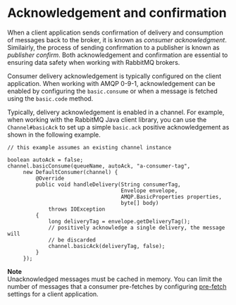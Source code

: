 # Acknowledgement and confirmation<a name="best-practices-rabbitmq-ack"></a>

 When a client application sends confirmation of delivery and consumption of messages back to the broker, it is known as *consumer acknowledgment*\. Similairly, the process of sending confirmation to a publisher is known as *publisher confirm*\. Both acknowledgement and confirmation are essential to ensuring data safety when working with RabbitMQ brokers\.

Consumer delivery acknowledgement is typically configured on the client application\. When working with AMQP 0\-9\-1, acknowledgement can be enabled by configuring the `basic.consume` or when a message is fetched using the `basic.code` method\.

 Typically, delivery acknowledgement is enabled in a channel\. For example, when working with the RabbitMQ Java client library, you can use the `Channel#basicAck` to set up a simple `basic.ack` positive acknowledgement as shown in the following example\. 

```
// this example assumes an existing channel instance

boolean autoAck = false;
channel.basicConsume(queueName, autoAck, "a-consumer-tag",
     new DefaultConsumer(channel) {
         @Override
         public void handleDelivery(String consumerTag,
                                    Envelope envelope,
                                    AMQP.BasicProperties properties,
                                    byte[] body)
             throws IOException
         {
             long deliveryTag = envelope.getDeliveryTag();
             // positively acknowledge a single delivery, the message will
             // be discarded
             channel.basicAck(deliveryTag, false);
         }
     });
```

**Note**  
 Unacknowledged messages must be cached in memory\. You can limit the number of messages that a consumer pre\-fetches by configuring [pre\-fetch](best-practices-rabbitmq-prefetch.md) settings for a client application\.